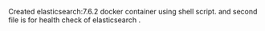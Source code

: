 Created elasticsearch:7.6.2 docker container using shell script. and second file is for health check of elasticsearch .

